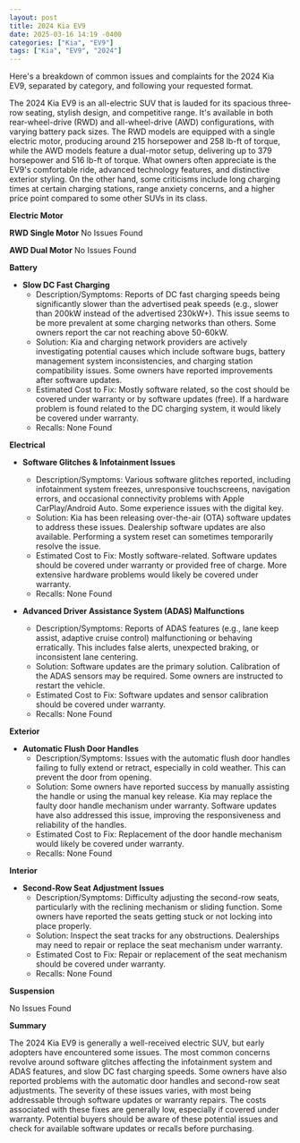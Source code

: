 ```yaml
---
layout: post
title: 2024 Kia EV9
date: 2025-03-16 14:19 -0400
categories: ["Kia", "EV9"]
tags: ["Kia", "EV9", "2024"]
---
```

Here's a breakdown of common issues and complaints for the 2024 Kia EV9, separated by category, and following your requested format.

The 2024 Kia EV9 is an all-electric SUV that is lauded for its spacious three-row seating, stylish design, and competitive range. It's available in both rear-wheel-drive (RWD) and all-wheel-drive (AWD) configurations, with varying battery pack sizes. The RWD models are equipped with a single electric motor, producing around 215 horsepower and 258 lb-ft of torque, while the AWD models feature a dual-motor setup, delivering up to 379 horsepower and 516 lb-ft of torque. What owners often appreciate is the EV9's comfortable ride, advanced technology features, and distinctive exterior styling. On the other hand, some criticisms include long charging times at certain charging stations, range anxiety concerns, and a higher price point compared to some other SUVs in its class.

**Electric Motor**

**RWD Single Motor**
No Issues Found

**AWD Dual Motor**
No Issues Found

**Battery**

*   **Slow DC Fast Charging**
    *   Description/Symptoms: Reports of DC fast charging speeds being significantly slower than the advertised peak speeds (e.g., slower than 200kW instead of the advertised 230kW+). This issue seems to be more prevalent at some charging networks than others. Some owners report the car not reaching above 50-60kW.
    *   Solution: Kia and charging network providers are actively investigating potential causes which include software bugs, battery management system inconsistencies, and charging station compatibility issues. Some owners have reported improvements after software updates.
    *   Estimated Cost to Fix: Mostly software related, so the cost should be covered under warranty or by software updates (free). If a hardware problem is found related to the DC charging system, it would likely be covered under warranty.
    *   Recalls: None Found

**Electrical**

*   **Software Glitches & Infotainment Issues**
    *   Description/Symptoms: Various software glitches reported, including infotainment system freezes, unresponsive touchscreens, navigation errors, and occasional connectivity problems with Apple CarPlay/Android Auto. Some experience issues with the digital key.
    *   Solution: Kia has been releasing over-the-air (OTA) software updates to address these issues. Dealership software updates are also available. Performing a system reset can sometimes temporarily resolve the issue.
    *   Estimated Cost to Fix: Mostly software-related. Software updates should be covered under warranty or provided free of charge. More extensive hardware problems would likely be covered under warranty.
    *   Recalls: None Found

*   **Advanced Driver Assistance System (ADAS) Malfunctions**
    *   Description/Symptoms: Reports of ADAS features (e.g., lane keep assist, adaptive cruise control) malfunctioning or behaving erratically. This includes false alerts, unexpected braking, or inconsistent lane centering.
    *   Solution: Software updates are the primary solution. Calibration of the ADAS sensors may be required. Some owners are instructed to restart the vehicle.
    *   Estimated Cost to Fix: Software updates and sensor calibration should be covered under warranty.
    *   Recalls: None Found

**Exterior**

*   **Automatic Flush Door Handles**
    *   Description/Symptoms: Issues with the automatic flush door handles failing to fully extend or retract, especially in cold weather. This can prevent the door from opening.
    *   Solution: Some owners have reported success by manually assisting the handle or using the manual key release. Kia may replace the faulty door handle mechanism under warranty. Software updates have also addressed this issue, improving the responsiveness and reliability of the handles.
    *   Estimated Cost to Fix: Replacement of the door handle mechanism would likely be covered under warranty.
    *   Recalls: None Found

**Interior**

*   **Second-Row Seat Adjustment Issues**
    *   Description/Symptoms: Difficulty adjusting the second-row seats, particularly with the reclining mechanism or sliding function. Some owners have reported the seats getting stuck or not locking into place properly.
    *   Solution: Inspect the seat tracks for any obstructions. Dealerships may need to repair or replace the seat mechanism under warranty.
    *   Estimated Cost to Fix: Repair or replacement of the seat mechanism should be covered under warranty.
    *   Recalls: None Found

**Suspension**

No Issues Found

**Summary**

The 2024 Kia EV9 is generally a well-received electric SUV, but early adopters have encountered some issues. The most common concerns revolve around software glitches affecting the infotainment system and ADAS features, and slow DC fast charging speeds. Some owners have also reported problems with the automatic door handles and second-row seat adjustments. The severity of these issues varies, with most being addressable through software updates or warranty repairs. The costs associated with these fixes are generally low, especially if covered under warranty. Potential buyers should be aware of these potential issues and check for available software updates or recalls before purchasing.

